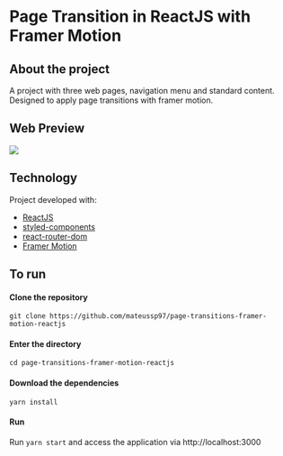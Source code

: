# Page Transition in ReactJS with Framer Motion

## About the project

A project with three web pages, navigation menu and standard content. Designed to apply page transitions with framer motion.

## Web Preview

![](./public/assets/card.gif)

## Technology

Project developed with:

- [ReactJS](https://reactjs.org/)
- [styled-components](https://styled-components.com/)
- [react-router-dom](https://www.npmjs.com/package/react-router-dom)
- [Framer Motion](https://www.framer.com/motion/)

## To run

#### Clone the repository

`git clone https://github.com/mateussp97/page-transitions-framer-motion-reactjs`

#### Enter the directory

`cd page-transitions-framer-motion-reactjs`

#### Download the dependencies

`yarn install`

#### Run

Run `yarn start` and access the application via http://localhost:3000
